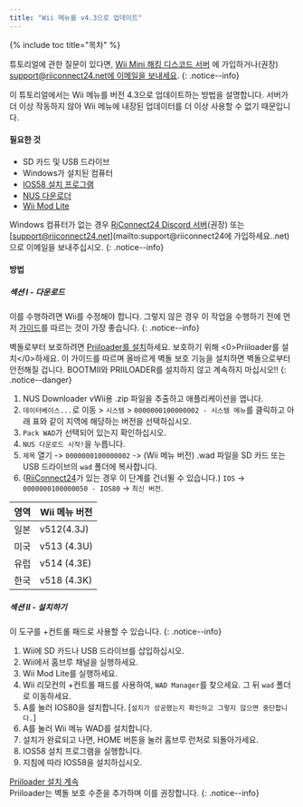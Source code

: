 ```yaml
---
title: "Wii 메뉴를 v4.3으로 업데이트"
---
```


{% include toc title="목차" %}

튜토리얼에 관한 질문이 있다면, [Wii Mini 해킹 디스코드 서버](https://discord.gg/rc24) 에 가입하거나(권장) [support@riiconnect24.net에 이메일을 보내세요](mailto:support@riiconnect24.net).
{: .notice--info}

이 튜토리얼에서는 Wii 메뉴를 버전 4.3으로 업데이트하는 방법을 설명합니다. 서버가 더 이상 작동하지 않아 Wii 메뉴에 내장된 업데이터를 더 이상 사용할 수 없기 때문입니다.

#### 필요한 것
* SD 카드 및 USB 드라이브
* Windows가 설치된 컴퓨터
* [IOS58 설치 프로그램](https://oscwii.org/library/app/ios58-installer)
* [NUS 다운로더](https://github.com/WiiDatabase/nusdownloader/releases/latest)
* [Wii Mod Lite](https://oscwii.org/library/app/WiiModLite)

Windows 컴퓨터가 없는 경우 [RiConnect24 Discord 서버](https://discord.gg/rc24)(권장) 또는 [support@riiconnect24.net](mailto:support@riiconnect24에 가입하세요..net)으로 이메일을 보내주십시오.
{: .notice--info}

#### 방법

##### 섹션 I - 다운로드

이를 수행하려면 Wii를 수정해야 합니다. 그렇지 않은 경우 이 작업을 수행하기 전에 먼저 [가이드](get-started)를 따르는 것이 가장 좋습니다.
{: .notice--info}

벽돌로부터 보호하려면 [Priiloader를 설치](priiloader)하세요. 보호하기 위해 <0>Priiloader를 설치</0>하세요. 이 가이드를 따르며 올바르게 벽돌 보호 기능을 설치하면 벽돌으로부터 안전해질 겁니다. BOOTMII와 PRIILOADER를 설치하지 않고 계속하지 마십시오!!
{: .notice--danger}

1. NUS Downloader vWii용 .zip 파일을 추출하고 애플리케이션을 엽니다.
2. `데이터베이스...`로 이동 > `시스템` > `0000000100000002 - 시스템 메뉴`를 클릭하고 아래 표와 같이 지역에 해당하는 버전을 선택하십시오.
3. `Pack WAD`가 선택되어 있는지 확인하십시오.
4. `NUS 다운로드 시작!`을 누릅니다.
5. `제목` 열기 -> `0000000100000002` -> (Wii 메뉴 버전) .wad 파일을 SD 카드 또는 USB 드라이브의 `wad` 폴더에 복사합니다.
6. ([RiiConnect24](riiconnect24)가 있는 경우 이 단계를 건너뛸 수 있습니다.) `IOS` -> `0000000100000050 - IOS80` -> `최신 버전`.

| 영역 | Wii 메뉴 버전   |
| -- | ----------- |
| 일본 | v512(4.3J)  |
| 미국 | v513 (4.3U) |
| 유럽 | v514 (4.3E) |
| 한국 | v518 (4.3K) |

##### 섹션 II - 설치하기

이 도구를 +컨트롤 패드로 사용할 수 있습니다.
{: .notice--info}

1. Wii에 SD 카드나 USB 드라이브를 삽입하십시오.
2. Wii에서 홈브루 채널을 실행하세요.
3. Wii Mod Lite를 실행하세요.
4. Wii 리모컨의 +컨트롤 패드를 사용하여, `WAD Manager`를 찾으세요. 그 뒤 `wad` 폴더로 이동하세요.
5. A를 눌러 IOS80을 설치합니다. [`설치가 성공했는지 확인하고 그렇지 않으면 중단합니다.`]
6. A를 눌러 Wii 메뉴 WAD를 설치합니다.
7. 설치가 완료되고 나면, HOME 버튼을 눌러 홈브루 런처로 되돌아가세요.
8. IOS58 설치 프로그램을 실행합니다.
9. 지침에 따라 IOS58을 설치하십시오.

[Priiloader 설치 계속](priiloader)<br> Priiloader는 벽돌 보호 수준을 추가하며 이를 권장합니다.
{: .notice--info}
